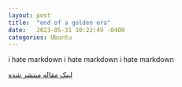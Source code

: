 ```yaml
---
layout: post
title:  "end of a golden era"
date:   2023-05-31 10:22:49 -0400
categories: Ubuntu
---
```

 
i hate markdown
i hate markdown
i hate markdown

[لینک مقاله منتشر شده](https://l.vrgl.ir/r?l=https%3A%2F%2Fwww.omgubuntu.co.uk%2F2023%2F05%2Fimmutable-all-snap-ubuntu-desktop&u=qfw8dllwt8fn&st=post&si=fqcfx4smmeiz&k=oGDqkx%2BuGZDxWRxoRuiIPVFokqd6lAk4LkORJ5Pz%2FNk%3D)